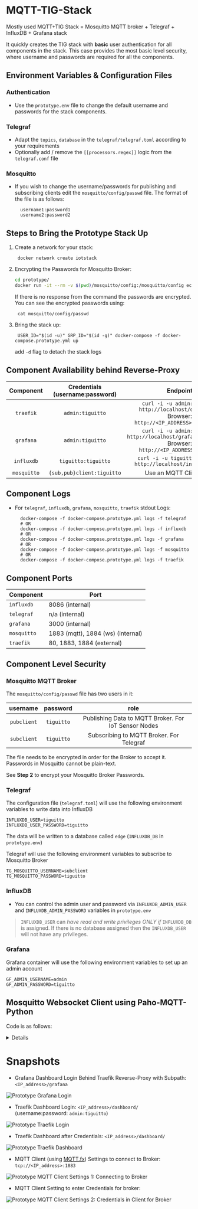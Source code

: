 # MQTT-TIG-Stack
Mostly used MQTT+TIG Stack = Mosquitto MQTT broker + Telegraf + InfluxDB + Grafana stack 


It quickly creates the TIG stack with __basic__ user authentication for all
components in the stack. This case provides the most basic level security, where username and passwords
are required for all the components.

## Environment Variables & Configuration Files

### Authentication

- Use the `prototype.env` file to change the default username and passwords for the stack components.

### Telegraf

- Adapt the `topics`, `database` in the `telegraf/telegraf.toml` according to your requirements
- Optionally add / remove the `[[processors.regex]]` logic from the `telegraf.conf` file

### Mosquitto

- If you wish to change the username/passwords for publishing and subscribing clients edit the `mosquitto/config/passwd` file.
    The format of the file is as follows:

        username1:password1
        username2:password2

## Steps to Bring the Prototype Stack Up

1. Create a network for your stack:

        docker network create iotstack

2. Encrypting the Passwords for Mosquitto Broker:

    ```bash
    cd prototype/
    docker run -it --rm -v $(pwd)/mosquitto/config:/mosquitto/config eclipse-mosquitto mosquitto_passwd -U /mosquitto/config/passwd
    ```

    If there is no response from the command the passwords are encrypted. You can see the encrypted passwords using:

        cat mosquitto/config/passwd

3. Bring the stack up:

        USER_ID="$(id -u)" GRP_ID="$(id -g)" docker-compose -f docker-compose.prototype.yml up
    
    add `-d` flag to detach the stack logs

## Component Availability behind Reverse-Proxy

|   Component  |  Credentials (username:password)  |                         Endpoint                         |
|:---------:|:-----------------:|:-----------------------------------------------------------------------------------------------------:|
| `traefik` | `admin:tiguitto`  | `curl -i -u admin:tiguitto http://localhost/dashboard/`<br> Browser: `http://<IP_ADDRESS>/dashboard/` |
| `grafana` | `admin:tiguitto`  | `curl -i -u admin:tiguitto http://localhost/grafana/api/health`<br> Browser: `http://<IP_ADDRESS>/grafana`       |
| `influxdb`| `tiguitto:tiguitto` | `curl -i -u tiguitto:tiguitto http://localhost/influxdb/ping` |
| `mosquitto` | `{sub,pub}client:tiguitto` | Use an MQTT Client here         |

## Component Logs
- For `telegraf`, `influxdb`, `grafana`, `mosquitto`, `traefik` stdout Logs:

        docker-compose -f docker-compose.prototype.yml logs -f telegraf
        # OR
        docker-compose -f docker-compose.prototype.yml logs -f influxdb
        # OR
        docker-compose -f docker-compose.prototype.yml logs -f grafana
        # OR
        docker-compose -f docker-compose.prototype.yml logs -f mosquitto
        # OR
        docker-compose -f docker-compose.prototype.yml logs -f traefik

## Component Ports

| Component   | Port  |
| ----------  | ----- |
| `influxdb`  | 8086 (internal)  |
| `telegraf`  | n/a (internal)  |
| `grafana`   | 3000 (internal) |
| `mosquitto` | 1883 (mqtt), 1884 (ws) (internal) |
| `traefik`   | 80, 1883, 1884 (external) |

## Component Level Security

### Mosquitto MQTT Broker

The `mosquitto/config/passwd` file has two users in it:


|   username  |  password  |                         role                         |
|:-----------:|:----------:|:----------------------------------------------------:|
| `pubclient` | `tiguitto` | Publishing Data to MQTT Broker. For IoT Sensor Nodes |
| `subclient` | `tiguitto` |       Subscribing to MQTT Broker. For Telegraf       |

The file needs to be encrypted in order for the Broker to accept it. Passwords in Mosquitto cannot be plain-text.

See __Step 2__ to encrypt your Mosquitto Broker Passwords.

### Telegraf

The configuration file (`telegraf.toml`) will use the following environment variables to write data into
InfluxDB

    INFLUXDB_USER=tiguitto
    INFLUXDB_USER_PASSWORD=tiguitto

The data will be written to a database called `edge` (`INFLUXDB_DB` in `prototype.env`)

Telegraf will use the following environment variables to subscribe to Mosquitto Broker

    TG_MOSQUITTO_USERNAME=subclient
    TG_MOSQUITTO_PASSWORD=tiguitto


### InfluxDB

- You can control the admin user and password via `INFLUXDB_ADMIN_USER` and `INFLUXDB_ADMIN_PASSWORD` variables in `prototype.env`
> `INFLUXDB_USER` can _have read and write privileges ONLY if_ `INFLUXDB_DB` is assigned. If there is no database assigned then the `INFLUXDB_USER` will not have any privileges.


### Grafana
Grafana container will use the following environment variables to set up an admin account

    GF_ADMIN_USERNAME=admin
    GF_ADMIN_PASSWORD=tiguitto


## Mosquitto Websocket Client using Paho-MQTT-Python

Code is as follows:

<details>

```python
import paho.mqtt.client as mqtt
import sys
HOST = '<YOUR_BROKER_IP_ADDRESS>'
PORT = 1884

CLIENT_ID='tiguitto-prototype-ws'

def on_connect(mqttc, obj, flags, rc):
    print("rc: "+str(rc))

def on_message(mqttc, obj, msg):
    print(msg.topic+" "+str(msg.qos)+" "+str(msg.payload))

def on_publish(mqttc, obj, mid):
    print("mid: "+str(mid))

def on_subscribe(mqttc, obj, mid, granted_qos):
    print("Subscribed: "+str(mid)+" "+str(granted_qos))

def on_log(mqttc, obj, level, string):
    print(string)

mqttc = mqtt.Client(CLIENT_ID, transport="websockets")


mqttc.on_message = on_message
mqttc.on_connect = on_connect
mqttc.on_publish = on_publish
mqttc.on_subscribe = on_subscribe
mqttc.on_log = on_log

mqttc.connect(HOST, PORT, 60)

mqttc.subscribe('IOT/#', 0)

try:
        mqttc.loop_forever()

except KeyboardInterrupt:
        mqttc.loop_stop()
        mqttc.disconnect()
        sys.exit()
```
</details>

# Snapshots

- Grafana Dashboard Login Behind Traefik Reverse-Proxy with Subpath: `<IP_address>/grafana`

![Prototype Grafana Login](../.github/prototype/grafana_login.jpg)

- Traefik Dashboard Login: `<IP_address>/dashboard/` (username:password: `admin:tiguitto`)

![Prototype Traefik Login](../.github/prototype/traefik_login.jpg)

- Traefik Dashboard after Credentials: `<IP_address>/dashboard/`

![Prototype Traefik Dashboard](../.github/prototype/traefik_dashboard.jpg)

- MQTT Client (using [MQTT.fx](https://mqttfx.org)) Settings to connect to Broker: `tcp://<IP_address>:1883`

![Prototype MQTT Client Settings 1: Connecting to Broker](../.github/prototype/mqtt_settings_1.jpg)

- MQTT Client Setting to enter Credentials for broker:

![Prototype MQTT Client Settings 2: Credentials in Client for Broker](../.github/prototype/mqtt_settings_2.jpg)
